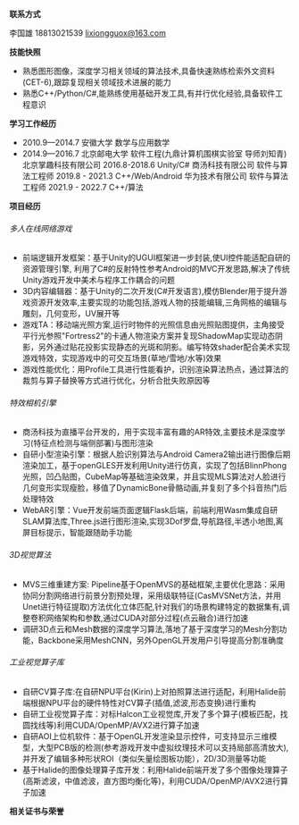 **联系方式**

李国雄 18813021539 [lixiongguox@163.com](mailto:lixiongguox@163.com)

**技能快照**

- 熟悉图形图像，深度学习相关领域的算法技术,具备快速熟练检索外文资料(CET-6),跟踪复现相关领域技术进展的能力
- 熟悉C++/Python/C#,能熟练使用基础开发工具,有并行优化经验,具备软件工程意识

**学习工作经历**

- 2010.9—2014.7 安徽大学  数学与应用数学
- 2014.9—2016.7 北京邮电⼤学  软件⼯程(九鼎计算机围棋实验室 导师刘知青)
北京掌趣科技有限公司 2016.8-2018.6 Unity/C#
商汤科技有限公司 软件与算法工程师 2019.8 - 2021.3 C++/Web/Android
华为技术有限公司 软件与算法工程师 2021.9 - 2022.7 C++/算法

**项目经历**

###### 多人在线网络游戏

- 前端逻辑开发框架：基于Unity的UGUI框架进一步封装,使UI控件能适配自研的资源管理引擎, 利用了C#的反射特性参考Android的MVC开发思路,解决了传统Unity游戏开发中美术与程序工作耦合的问题
- 3D内容编辑器：基于Unity的二次开发(C#开发语言),模仿Blender用于提升游戏资源开发效率,主要实现的功能包括,游戏人物的技能编辑,三角网格的编辑与雕刻，几何变形，UV展开等
- 游戏TA：移动端光照方案,运行时物件的光照信息由光照贴图提供，主角接受平行光参照"Fortress2"的卡通人物渲染方案并复现ShadowMap实现动态阴影，另外通过贴花投影实现静态的光斑和阴影。编写特效shader配合美术实现游戏特效，实现游戏中的可交互场景(草地/雪地/水等)效果
- 游戏性能优化：用Profile工具进行性能看护，识别渲染算法热点，通过算法的裁剪与算子替换等方式进行优化，分析合批失败原因等


###### 特效相机引擎

- 商汤科技为直播平台开发的，用于实现丰富有趣的AR特效,主要技术是深度学习(特征点检测与端侧部署)与图形渲染
- 自研小型渲染引擎：根据人脸识别算法与Android Camera2输出进行图像后期渲染加工，基于openGLES开发利用Unity进行仿真，实现了包括BlinnPhong光照，凹凸贴图，CubeMap等基础渲染效果，并且实现MLS算法对人脸进行几何变形实现瘦脸，移值了DynamicBone骨骼动画,并复刻了多个抖音热门后处理特效
- WebAR引擎：Vue开发前端页面逻辑Flask后端，前端利用Wasm集成自研SLAM算法库,Three.js进行图形渲染,实现3Dof罗盘,导航路径,半透小地图,离屏目标提示，智能跟随助手功能

###### 3D视觉算法

- MVS三维重建方案: Pipeline基于OpenMVS的基础框架,主要优化思路：采用协同分割网络进行前景分割预处理，采用级联特征(CasMVSNet方法，并用Unet进行特征提取)方法优化立体匹配,针对我们的场景构建特定的数据集有,调整卷积网络架构和参数,通过CUDA对部分过程(点云融合)进行加速
- 调研3D点云和Mesh数据的深度学习算法,落地了基于深度学习的Mesh分割功能，Backbone采用MeshCNN，另外OpenGL开发用户引导提高分割准确度

###### 工业视觉算子库

  - 自研CV算子库:在自研NPU平台(Kirin)上对拍照算法进行适配，利用Halide前端根据NPU平台的硬件特性对CV算子(插值,滤波,形态变换)进行重构
  - 自研工业视觉算子库：对标Halcon工业视觉库,开发了多个算子(模板匹配，找圆找线等)利用CUDA/OpenMP/AVX2进行算子加速
  - 自研AOI上位机软件：基于OpenGL开发渲染显示控件，可支持显示三维模型，大型PCB版的检测(参考游戏开发中虚拟纹理技术可以支持局部高清放大),并开发了编辑多种形状ROI（类似矢量绘图板功能），2D/3D测量等功能
  - 基于Halide的图像处理算子库开发：利用Halide前端开发了多个图像处理算子(高斯滤波，中值滤波，直方图均衡化等)，利用CUDA/OpenMP/AVX2进行算子加速

  **相关证书与荣誉**